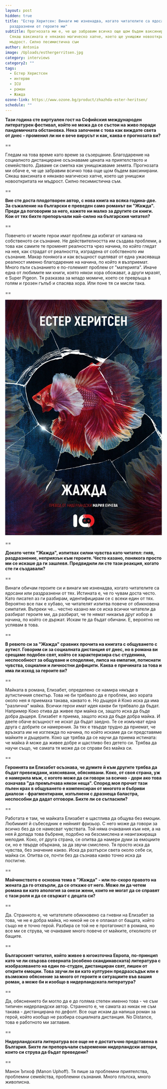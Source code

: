 ```yaml
---
layout: post
hidden: true
title: "Естер Херитсен: Винаги ме изненадва, когато читателите са ядосани или
  раздразнени от героите ми"
subtitle: Прогнозата ми е, че ще забравим всичко още щом бъдем ваксинирани.
  Сякаш ваксината е някакво магическо хапче, което ще унищожи новооткритата ни
  мъдрост. Силно песимистична съм
author: Antonia
image: /Uploads/esthergerritsen.jpg
category: interviews
category2: ""
tags:
  - Естер Херистсен
  - интервю
  - ICU
  - роман
  - Жажда
ozone-link: https://www.ozone.bg/product/zhazhda-ester-heritsen/
schedule: ""
---
```

**Тази година сте виртуален гост на Софийския международен литературен фестивал, който не можа да се състои на живо поради пандемичната обстановка. Нека започнем с това как виждате света от днес - променил ли ни е вече вирусът и как, каква е прогнозата ви?**

\==

Гледам на това време като време за съзерцание. Благодарение на социалното дистанциране осъзнаваме цената на приятелството и семейството. Даваме си сметка как унищожаваме земята. Прогнозата ми обаче е, че ще забравим всичко това още щом бъдем ваксинирани. Сякаш ваксината е някакво магическо хапче, което ще унищожи новооткритата ни мъдрост. Силно песимистична съм.  

\==

**Вие сте доста плодотворен автор, с нова книга на всяка година-две. За съжаление на български е преведен само романът ви "Жажда". Преди да поговорим за него, кажете ни малко за другите си книги. Кои от тях бихте препоръчали най-силно на българския читател?**

\==

Повечето от моите герои имат проблем да избягат от капана на собственото си съзнание. Не действителността им създава проблеми, а това как самите те променят реалността чрез начина, по който гледат на нея, как страдат от реалността, изградена от собственото им съзнание. Макар понякога и как всъщност оцеляват от една ужасяваща реалност именно благодарение на начина, по който я възприемат. Много пъти съзнанието е по-големият проблем от "материята". Иначе една от любимите ми книги, която някои хора обожават, а други мразят, е Super Pigeon. Тя разказва за младо момиче, което се превръща в голям и грозен гълъб и спасява хора. Или поне тя си мисли така. 

\==

![](/Uploads/jajda.jpg)

\==

**Докато четях "Жажда", изпитвах силни чувства като читател: гняв, раздразнение, неприязън към героите. Често казано, понякога просто ми се искаше да ги зашлевя. Предвидили ли сте тази реакция, когато сте ги създавали?**

\==

Винаги обичам героите си и винаги ме изненадва, когато читателите са ядосани или раздразнени от тях. Истината е, че го чувам доста често. Като писател аз ги разбирам, идентифицирам се с всеки един от тях. Вероятно все пак е хубаво, че читателят изпитва повече от обикновена симпатия. Въпреки че... честно казано ми се иска всички читатели да разбират героите ми, да разбират, че те нямат никакъв друг избор в начина, по който се държат. Искам те да бъдат обичани. Е, вероятно не успявам в това. 

\==

**В ревюто си за "Жажда" сравних прочита на книгата с общуването с аутист. Говорим си за социалната дистанция от днес, но в романа ви срещаме подобен свят, който се характеризира със студенина, неспособност за общуване и споделяне, липса на емпатия, потиснати чувства, социални и личностни дефицити. Каква е причината за това и има ли изход за героите ви?** 

\==

Майката в романа, Елизабет, определено се намира някъде в аутистичния спектър. Това не би трябвало да е проблем, ако хората около нея я приемаха такава, каквато е. Но дъщеря й Коко иска да има "различна" майка. Всички герои имат идея какви би трябвало да бъдат. Например Коко отива да живее при майка си, защото иска да бъде добра дъщеря. Елизабет я приема, защото иска да бъде добра майка. И двете обаче всъщност не искат да бъдат заедно. Те се измъчват една друга с добрите си намерения. За тях е твърде трудно да приемат, че връзката им не изглежда по начина, по който искаме да си представяме майките и дъщерите. Коко ще трябва да се научи да приема истината: че майка й може да живее добре и щастливо без детето си. Трябва да научи също, че самата тя може да се справи без майка си. 

\==

**Героинята ви Елизабет осъзнава, че думите й към другите трябва да бъдат превеждани, изяснявани, обяснявани. Коко, от своя страна, уж е намерила мъж, с когото може да си говори за всичко - дори ако това означава "да премълчава някои неща". Според моя прочит тази пълен крах в общуването е компенсиран от многото и бъбриви диалози - фрагментирани, изпълнени с дразнеща баластра, неспособни да дадат отговори. Бихте ли се съгласили?**

\==

Работата е там, че майката Елизабет е щастлива да общува без емоции. Любимият й събеседник е нейният фризьор. С него може да говори за всичко без да се намесват чувствата. Той няма очаквания към нея, а на нея й допада това бъбрене, подобно на безсмислена и неангажираща мелодия. Коко, от друга страна, се опитва да намери думи за емоциите си, но е твърде объркана, за да звучи смислено. Тя просто иска да чувства, без значение какво. Иска да разтърси света около себе си, майка си. Опитва се, почти без да съзнава какво точно иска да постигне. 

\==

**Майчинството е основна тема в "Жажда" - или по-скоро правото на жената да го отхвърли, да се откаже от него. Може ли да четем романа ви като апология за онези жени, които не могат да се справят с тази роля и да се свържат с децата си?**

\==

Да. Странното е, че читателите обикновено са гневни на Елизабет за това, че не е добра майка, но никой не се е оплакал от бащата, който също не е точно герой. Разбира се той не е протагонист в романа, но все ми се струва, че очакваме много повече от майките, отколкото от бащите. 

\==

**Българският читател, който живее в югоизточна Европа, по-принцип като че ли свързва северната (особено скандинавската) литература с изобразяването на един по-студен, дистанциран свят, лишен от открити емоции. Това звучи ли ви като културен предразсъдък или е възможно обяснение за много от героите и ситуациите във вашия роман, а може би и изобщо в нидерландската литература?**

\==

Да, обяснението би могло да е до голяма степен именно това - че съм типичен нидерландски автор. Странното е, че самата аз никак не съм такава - дистанцирана по дефолт. Все още искам да напиша роман за герой, който изобщо не разбира социалната дистанция. No Distance, това е работното ми заглавие. 

\==

**Нидерландската литература все още не е достатъчно представена в България. Бихте ли препоръчали съвременни нидерландски автори, които си струва да бъдат преведени?**

\==

Манон Ъпхоф (Manon Uphoff). Тя пише за проблемни приятелства, проблемни семейства, проблемни съзнания. Много плътска, много живописна.